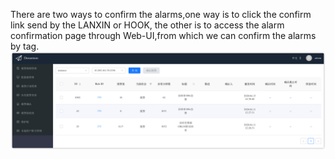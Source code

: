 There are two ways to confirm the alarms,one way is to click the confirm link send by the LANXIN or HOOK, the other is to access the alarm confirmation page through Web-UI,from which we can confirm the alarms by tag.  
![alarmconfirm](images/alarmconfirm.png)